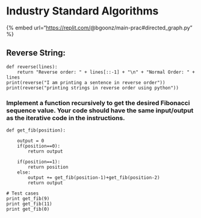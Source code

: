 # Industry Standard Algorithms

{% embed url=“https://replit.com/<span class="citation" data-cites="bgoonz/main-prac">@bgoonz/main-prac</span>\#directed\_graph.py” %}

## Reverse String:

    def reverse(lines):
        return "Reverse order: " + lines[::-1] + "\n" + "Normal Order: " + lines
    print(reverse("I am printing a sentence in reverse order"))
    print(reverse("printing strings in reverse order using python"))

### Implement a function recursively to get the desired Fibonacci sequence value. Your code should have the same input/output as the iterative code in the instructions.

    def get_fib(position):

        output = 0
        if(position==0):
            return output

        if(position==1):
            return position
        else:
            output += get_fib(position-1)+get_fib(position-2)
            return output

    # Test cases
    print get_fib(9)
    print get_fib(11)
    print get_fib(0)
